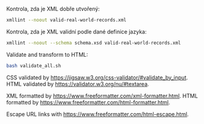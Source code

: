 Kontrola, zda je XML dobře utvořený:
```bash
xmllint --noout valid-real-world-records.xml
```

Kontrola, zda je XML validní podle dané definice jazyka:
```bash
xmllint --noout --schema schema.xsd valid-real-world-records.xml
```

Validate and transform to HTML:
```bash
bash validate_all.sh
```

CSS validated by https://jigsaw.w3.org/css-validator/#validate_by_input.
HTML validated by https://validator.w3.org/nu/#textarea.

XML formatted by https://www.freeformatter.com/xml-formatter.html.
HTML formatted by https://www.freeformatter.com/html-formatter.html.

Escape URL links with https://www.freeformatter.com/html-escape.html.
 